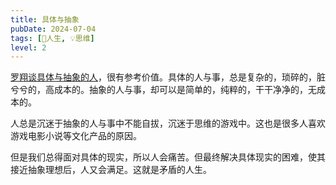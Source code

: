 ```yaml
---
title: 具体与抽象
pubDate: 2024-07-04
tags: [🧚人生, 💡思维]
level: 2
---
```


[罗翔谈具体与抽象的人]，很有参考价值。具体的人与事，总是复杂的，琐碎的，脏兮兮的，高成本的。抽象的人与事，却可以是简单的，纯粹的，干干净净的，无成本的。

人总是沉迷于抽象的人与事中不能自拔，沉迷于思维的游戏中。这也是很多人喜欢游戏电影小说等文化产品的原因。

但是我们总得面对具体的现实，所以人会痛苦。但最终解决具体现实的困难，使其接近抽象理想后，人又会满足。这就是矛盾的人生。

[罗翔谈具体与抽象的人]: https://www.bilibili.com/video/BV1k1421r7n5/
